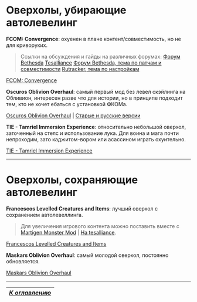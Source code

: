 # Оверхолы, убирающие автолевелинг

**FCOM: Convergence**: охуенен в плане контент/совместимость, но не для криворуких.

>Ссылки на обсуждения и гайды на различных форумах:
>[Форум Bethesda](http://forums.bethsoft.com/topic/1501789-rel-fcom-convergence/)
>[Tesalliance](http://tesalliance.org/forums/index.php?/files/file/1294-fcom-convergence/)
>[Форум Bethesda, тема по патчам и совместимости](http://forums.bethsoft.com/topic/1408858-list-fcom-patches-compatible-with-fcom-10/)
>[Rutracker, тема по настройкам](http://rutracker.org/forum/viewtopic.php?t=3109732)

[FCOM: Convergence](http://www.nexusmods.com/oblivion/mods/12249/?)

**Oscuros Oblivion Overhaul**: самый первый мод без левел скэйлинга на Обливион, интересен разве что для истории, но в принципе подходит тем, кто не хочет ебаться с установкой ФКОМа.

[Oscuros Oblivion Overhaul](http://www.nexusmods.com/oblivion/mods/46199/?) | [Старые и русские версии](http://tes.ag.ru/oblivion/mods/OOO.shtml)

**TIE - Tamriel Immersion Experience**: относительно небольшой оверхол, заточенный на стелс и использование лука. Для воина и мага почти непроходим, зато каджитом-вором или асассином играть охуительно.

[TIE - Tamriel Immersion Experience](http://oblivion.nexusmods.com/mods/35265)

-----

# Оверхолы, сохраняющие автолевелинг

**Francescos Levelled Creatures and Items**: лучший оверхол с сохранением автолевеллинга.

>Для увеличения игрового контента можно поставить вместе с [Martigen Monster Mod](http://oblivion.nexusmods.com/mods/17784) | [На tesalliance](http://tesalliance.org/forums/index.php?/files/file/1965-martigens-monster-mod-38/).

[Francescos Levelled Creatures and Items](http://oblivion.nexusmods.com/mods/40190)

**Maskars Oblivion Overhaul**: самый молодой оверхол, постоянно обновляется.

[Maskars Oblivion Overhaul](http://oblivion.nexusmods.com/mods/42780/)

------

|[*К оглавлению*](../Оглавление.md)|
|:---:|
